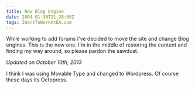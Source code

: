 ```yaml
---
title: New Blog Engine
date: 2004-01-30T21:28:00Z
tags: IWantToWorkAtEA.com
---
```

While working to add forums I've decided to move the site and change Blog engines. This is the new one. I'm in the middle of restoring the content and finding my way around, so please pardon the sawdust.

*Updated on October 10th, 2013*

I think I was using Movable Type and changed to Wordpress. Of course these days its Octopress.
